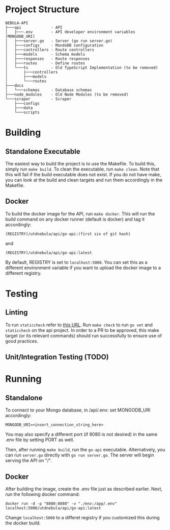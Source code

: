 # Project Structure

```
NEBULA-API
├───api             - API
│   ├───.env        - API developer environment variables (MONGODB_URI)
│   ├───server.go   - Server (go run server.go)
│   ├───configs     - MondoDB configuration
│   ├───controllers - Route controllers
│   ├───models      - Schema models
│   ├───responses   - Route responses
│   ├───routes      - Define routes
│   └───ts          - Old TypeScript Implementation (to be removed)
│       ├───controllers
│       ├───models
│       └───routes
├───docs
│   └───schemas     - Database schemas
├───node_modules    - Old Node Modules (to be removed)
└───scraper         - Scraper
    ├───configs
    ├───data
    └───scripts
```

# Building 

## Standalone Executable

The easiest way to build the project is to use the Makefile. To build this, simply run `make build`. To clean the executable, run `make clean`. Note that this will fail if the build executable does not exist. If you do not have make, you can look at the build and clean targets and run them accordingly in the Makefile.

## Docker

To build the docker image for the API, run `make docker`. This will run the build command on any docker runner (default is docker) and tag it accordingly:

```
(REGISTRY)/utdnebula/api/go-api:(first six of git hash)
```

and

```
(REGISTRY)/utdnebula/api/go-api:latest
```

By default, REGISTRY is set to `localhost:5000`. You can set this as a different environment variable if you want to upload the docker image to a different registry.

# Testing 

## Linting

To run `staticcheck` refer to [this URL](https://staticcheck.io/docs/getting-started/). Run `make check` to run `go vet` and `staticcheck` on the api project. In order to a PR to be approved, this make target (or its relevant commands) should run successfully to ensure use of good practices.

## Unit/Integration Testing (TODO)

# Running

## Standalone

To connect to your Mongo database, in /api/.env: set MONGODB_URI accordingly:
```
MONGODB_URI=<insert_connection_string_here>
```

You may also specify a different port (if 8080 is not desired) in the same .env file by setting PORT as well.

Then, after running `make build`, run the `go-api` executable. Alternatively, you can run `server.go` directly with `go run server.go`. The server will begin serving the API on "/".

## Docker

After building the image, create the .env file just as described earlier. Next, run the following docker command:

`docker run -d -p "8080:8080" -v "./env:/app/.env" localhost:5000/utdnebula/api/go-api:latest`

Change `localhost:5000` to a differet registry if you customized this during the docker build.
